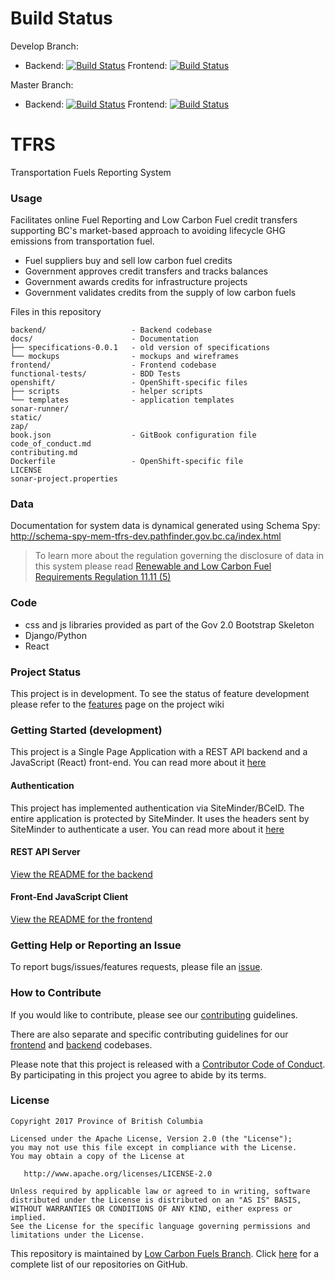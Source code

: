 
# Build Status

Develop Branch:
- Backend: [![Build Status](https://jenkins-mem-tfrs-tools.pathfinder.gov.bc.ca/buildStatus/icon?job=mem-tfrs-tools-develop-tfrs-pipeline)](https://jenkins-mem-tfrs-tools.pathfinder.gov.bc.ca/me/my-views/view/all/job/mem-tfrs-tools-develop-tfrs-pipeline/)      Frontend: [![Build Status](https://jenkins-mem-tfrs-tools.pathfinder.gov.bc.ca/buildStatus/icon?job=mem-tfrs-tools-develop-client-pipeline)](https://jenkins-mem-tfrs-tools.pathfinder.gov.bc.ca/job/mem-tfrs-tools-develop-client-pipeline)

Master Branch:
- Backend: [![Build Status](https://jenkins-mem-tfrs-tools.pathfinder.gov.bc.ca/buildStatus/icon?job=mem-tfrs-tools-master-tfrs-pipeline)](https://jenkins-mem-tfrs-tools.pathfinder.gov.bc.ca/job/mem-tfrs-tools-master-tfrs-pipeline) Frontend: [![Build Status](https://jenkins-mem-tfrs-tools.pathfinder.gov.bc.ca/buildStatus/icon?job=mem-tfrs-tools-master-client-pipeline)](https://jenkins-mem-tfrs-tools.pathfinder.gov.bc.ca/job/mem-tfrs-tools-master-client-pipeline)

# TFRS
Transportation Fuels Reporting System

### Usage
Facilitates online Fuel Reporting and Low Carbon Fuel credit transfers supporting BC's market-based approach to avoiding lifecycle GHG emissions from transportation fuel.  

- Fuel suppliers buy and sell low carbon fuel credits
- Government approves credit transfers and tracks balances
- Government awards credits for infrastructure projects
- Government validates credits from the supply of low carbon fuels

Files in this repository
```
backend/                   - Backend codebase
docs/                      - Documentation
├── specifications-0.0.1   - old version of specifications
└── mockups                - mockups and wireframes
frontend/                  - Frontend codebase
functional-tests/          - BDD Tests
openshift/                 - OpenShift-specific files
├── scripts                - helper scripts
└── templates              - application templates
sonar-runner/
static/
zap/
book.json                  - GitBook configuration file
code_of_conduct.md
contributing.md          
Dockerfile                 - OpenShift-specific file
LICENSE
sonar-project.properties
```

### Data
Documentation for system data is dynamical generated using Schema Spy:
http://schema-spy-mem-tfrs-dev.pathfinder.gov.bc.ca/index.html  
> To learn more about the regulation governing the disclosure of data in this system please read [Renewable and Low Carbon Fuel Requirements Regulation 11.11 \(5\)](http://www.bclaws.ca/EPLibraries/bclaws_new/document/ID/freeside/394_2008#section11.11)

### Code
- css and js libraries provided as part of the Gov 2.0 Bootstrap Skeleton
- Django/Python
- React

### Project Status
This project is in development.
To see the status of feature development please refer to the [features](https://github.com/bcgov/tfrs/wiki/features/) page on the project wiki

### Getting Started (development)
This project is a Single Page Application with a REST API backend and a JavaScript (React) front-end. You can read more about it [here](docs/SUMMARY.md)

#### Authentication

This project has implemented authentication via SiteMinder/BCeID. The entire application is protected by SiteMinder. It uses the headers sent by SiteMinder to authenticate a user. You can read more about it [here](docs/auth.md)

#### REST API Server
[View the README for the backend](backend/README.md)

#### Front-End JavaScript Client
[View the README for the frontend](frontend/README.md)

### Getting Help or Reporting an Issue
To report bugs/issues/features requests, please file an [issue](https://github.com/bcgov/tfrs/issues/).

### How to Contribute
If you would like to contribute, please see our [contributing](contributing.md) guidelines.

There are also separate and specific contributing guidelines for our [frontend](frontend/contributing.md) and [backend](backend/contributing.md) codebases.

Please note that this project is released with a [Contributor Code of Conduct](code_of_conduct.md). By participating in this project you agree to abide by its terms.

### License
	Copyright 2017 Province of British Columbia

    Licensed under the Apache License, Version 2.0 (the "License");
    you may not use this file except in compliance with the License.
    You may obtain a copy of the License at

       http://www.apache.org/licenses/LICENSE-2.0

    Unless required by applicable law or agreed to in writing, software
    distributed under the License is distributed on an "AS IS" BASIS,
    WITHOUT WARRANTIES OR CONDITIONS OF ANY KIND, either express or implied.
    See the License for the specific language governing permissions and
    limitations under the License.

This repository is maintained by [Low Carbon Fuels Branch](http://www2.gov.bc.ca/gov/content/industry/electricity-alternative-energy/transportation-energies/renewable-low-carbon-fuels). Click [here](https://github.com/bcgov/tfrs) for a complete list of our repositories on GitHub.
